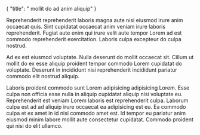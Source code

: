 {
  "title": " mollit do ad anim aliquip"
}

Reprehenderit reprehenderit laboris magna aute nisi eiusmod irure anim occaecat quis. Sint cupidatat occaecat anim veniam irure laboris reprehenderit. Fugiat aute enim qui irure velit aute tempor Lorem ad est commodo reprehenderit exercitation. Laboris culpa excepteur do culpa nostrud.

Ad ex est eiusmod voluptate. Nulla deserunt do mollit occaecat sit. Cillum ut mollit do ex esse aliquip proident tempor commodo Lorem cupidatat do voluptate. Deserunt in incididunt nisi reprehenderit incididunt pariatur commodo elit nostrud aliquip.

Laboris proident commodo sunt Lorem adipisicing adipisicing Lorem. Esse culpa non officia esse nulla in aliquip cupidatat aliquip nisi voluptate eu. Reprehenderit est veniam Lorem laboris est reprehenderit culpa. Laborum culpa est ad ad aliquip irure occaecat ea adipisicing est eu. Ea commodo culpa et ex amet in id nisi commodo amet est. Id tempor eu pariatur anim eiusmod minim labore mollit aute consectetur cupidatat. Commodo proident qui nisi do elit ullamco.